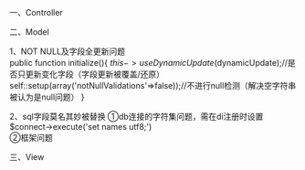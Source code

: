 一、Controller


二、Model

1、NOT NULL及字段全更新问题        
    public function initialize(){
        $this->useDynamicUpdate($dynamicUpdate);//是否只更新变化字段（字段更新被覆盖/还原）
        self::setup(array('notNullValidations'=>false));//不进行null检测（解决空字符串被认为是null问题）
    }
    
2、sql字段莫名其妙被替换
  ①db连接的字符集问题，需在di注册时设置$connect->execute('set names utf8;')        
  ②框架问题        
  
三、View
